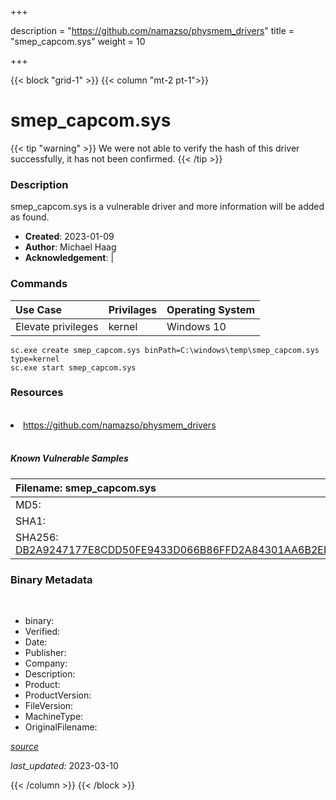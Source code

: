 +++

description = "https://github.com/namazso/physmem_drivers"
title = "smep_capcom.sys"
weight = 10

+++


{{< block "grid-1" >}}
{{< column "mt-2 pt-1">}}




# smep_capcom.sys 


{{< tip "warning" >}}
We were not able to verify the hash of this driver successfully, it has not been confirmed.
{{< /tip >}}




### Description


smep_capcom.sys is a vulnerable driver and more information will be added as found.


- **Created**: 2023-01-09
- **Author**: Michael Haag
- **Acknowledgement**:  | [](https://twitter.com/)

### Commands

| Use Case | Privilages | Operating System | 
|:---- | ---- | ---- |
| Elevate privileges | kernel | Windows 10 |

```
sc.exe create smep_capcom.sys binPath=C:\windows\temp\smep_capcom.sys type=kernel
sc.exe start smep_capcom.sys
```

### Resources
<br>


<li><a href=" https://github.com/namazso/physmem_drivers"> https://github.com/namazso/physmem_drivers</a></li>


<br>


##### Known Vulnerable Samples

| Filename: smep_capcom.sys |
|:---- |
|MD5: <a href="https://www.virustotal.com/gui/file/{&#39;Filename&#39;: &#39;smep_capcom.sys&#39;, &#39;MD5&#39;: &#39;&#39;, &#39;SHA1&#39;: &#39;&#39;, &#39;SHA256&#39;: &#39;DB2A9247177E8CDD50FE9433D066B86FFD2A84301AA6B2EB60F361CFFF077004&#39;}"></a>|
|SHA1: <a href="https://www.virustotal.com/gui/file/{&#39;Filename&#39;: &#39;smep_capcom.sys&#39;, &#39;MD5&#39;: &#39;&#39;, &#39;SHA1&#39;: &#39;&#39;, &#39;SHA256&#39;: &#39;DB2A9247177E8CDD50FE9433D066B86FFD2A84301AA6B2EB60F361CFFF077004&#39;}"></a>|
|SHA256: <a href="https://www.virustotal.com/gui/file/{&#39;Filename&#39;: &#39;smep_capcom.sys&#39;, &#39;MD5&#39;: &#39;&#39;, &#39;SHA1&#39;: &#39;&#39;, &#39;SHA256&#39;: &#39;DB2A9247177E8CDD50FE9433D066B86FFD2A84301AA6B2EB60F361CFFF077004&#39;}">DB2A9247177E8CDD50FE9433D066B86FFD2A84301AA6B2EB60F361CFFF077004</a>|




### Binary Metadata
<br>

- binary: 
- Verified: 
- Date: 
- Publisher: 
- Company: 
- Description: 
- Product: 
- ProductVersion: 
- FileVersion: 
- MachineType: 
- OriginalFilename: 

[*source*](https://github.com/magicsword-io/LOLDrivers/tree/main/yaml/smep_capcom.sys.yml)

*last_updated:* 2023-03-10


{{< /column >}}
{{< /block >}}
